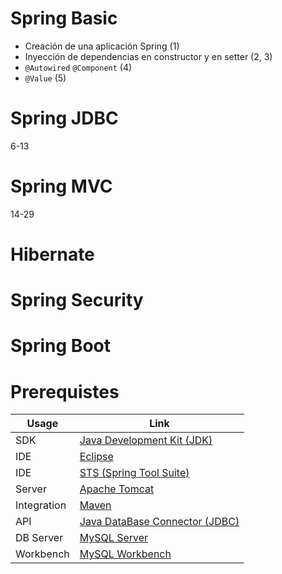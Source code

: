 # Spring Basic
* Creación de una aplicación Spring (1)
* Inyección de dependencias en constructor y en setter (2, 3)
* `@Autowired` `@Component` (4)
* `@Value` (5)

# Spring JDBC
6-13
# Spring MVC
14-29
# Hibernate
# Spring Security
# Spring Boot

# Prerequistes
Usage     | Link
---       | ---
SDK | [Java Development Kit (JDK)](https://github.com/angular)
IDE | [Eclipse](https://github.com/angular)
IDE | [STS (Spring Tool Suite)](https://github.com/angular)
Server | [Apache Tomcat](https://github.com/angular)
Integration | [Maven](https://github.com/angular)
API | [Java DataBase Connector (JDBC)](https://github.com/angular)
DB Server | [MySQL Server](https://github.com/angular)
Workbench | [MySQL Workbench](https://github.com/angular)




